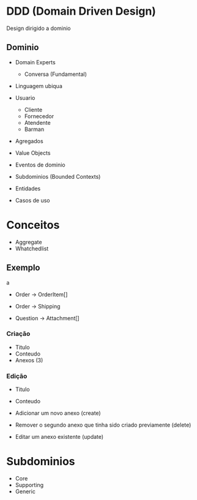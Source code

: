 # DDD (Domain Driven Design)

Design dirigido a dominio

## Dominio

- Domain Experts
    - Conversa (Fundamental)
- Linguagem ubiqua

- Usuario
    - Cliente
    - Fornecedor
    - Atendente
    - Barman

- Agregados
- Value Objects
- Eventos de dominio
- Subdominios (Bounded Contexts)
- Entidades
- Casos de uso
  
# Conceitos

- Aggregate
- Whatchedlist

## Exemplo
a
- Order -> OrderItem[]
- Order -> Shipping

- Question -> Attachment[]

### Criação

- Titulo
- Conteudo
- Anexos (3)

### Edição

- Titulo
- Conteudo

- Adicionar um novo anexo (create)
- Remover o segundo anexo que tinha sido criado previamente (delete)
- Editar um anexo existente (update)

# Subdominios

- Core
- Supporting
- Generic


